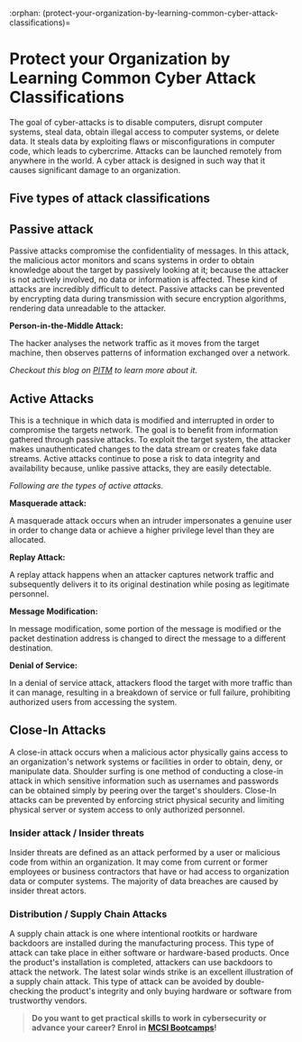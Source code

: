 :orphan:
(protect-your-organization-by-learning-common-cyber-attack-classifications)=

# Protect your Organization by Learning Common Cyber Attack Classifications

The goal of cyber-attacks is to disable computers, disrupt computer systems, steal data, obtain illegal access to computer systems, or delete data. It steals data by exploiting flaws or misconfigurations in computer code, which leads to cybercrime. Attacks can be launched remotely from anywhere in the world. A cyber attack is designed in such way that it causes significant damage to an organization.

## Five types of attack classifications

## Passive attack

Passive attacks compromise the confidentiality of messages. In this attack, the malicious actor monitors and scans systems in order to obtain knowledge about the target by passively looking at it; because the attacker is not actively involved, no data or information is affected. These kind of attacks are incredibly difficult to detect. Passive attacks can be prevented by encrypting data during transmission with secure encryption algorithms, rendering data unreadable to the attacker.

**Person-in-the-Middle Attack:**

The hacker analyses the network traffic as it moves from the target machine, then observes patterns of information exchanged over a network.

_Checkout this blog on [PITM](https://blog.mosse-institute.com/concepts/2022/04/27/person-in-the-middle-attack.html) to learn more about it._

## Active Attacks

This is a technique in which data is modified and interrupted in order to compromise the targets network. The goal is to benefit from information gathered through passive attacks. To exploit the target system, the attacker makes unauthenticated changes to the data stream or creates fake data streams. Active attacks continue to pose a risk to data integrity and availability because, unlike passive attacks, they are easily detectable.

_Following are the types of active attacks._

**Masquerade attack:**

A masquerade attack occurs when an intruder impersonates a genuine user in order to change data or achieve a higher privilege level than they are allocated.

**Replay Attack:**

A replay attack happens when an attacker captures network traffic and subsequently delivers it to its original destination while posing as legitimate personnel.

**Message Modification:**

In message modification, some portion of the message is modified or the packet destination address is changed to direct the message to a different destination.

**Denial of Service:**

In a denial of service attack, attackers flood the target with more traffic than it can manage, resulting in a breakdown of service or full failure, prohibiting authorized users from accessing the system.

## Close-In Attacks

A close-in attack occurs when a malicious actor physically gains access to an organization's network systems or facilities in order to obtain, deny, or manipulate data. Shoulder surfing is one method of conducting a close-in attack in which sensitive information such as usernames and passwords can be obtained simply by peering over the target's shoulders. Close-In attacks can be prevented by enforcing strict physical security and limiting physical server or system access to only authorized personnel.

### Insider attack / Insider threats

Insider threats are defined as an attack performed by a user or malicious code from within an organization. It may come from current or former employees or business contractors that have or had access to organization data or computer systems. The majority of data breaches are caused by insider threat actors.

### Distribution / Supply Chain Attacks

A supply chain attack is one where intentional rootkits or hardware backdoors are installed during the manufacturing process. This type of attack can take place in either software or hardware-based products. Once the product's installation is completed, attackers can use backdoors to attack the network. The latest solar winds strike is an excellent illustration of a supply chain attack. This type of attack can be avoided by double-checking the product's integrity and only buying hardware or software from trustworthy vendors.

> **Do you want to get practical skills to work in cybersecurity or advance your career? Enrol in [MCSI Bootcamps](https://www.mosse-institute.com/bootcamps.html)!**
